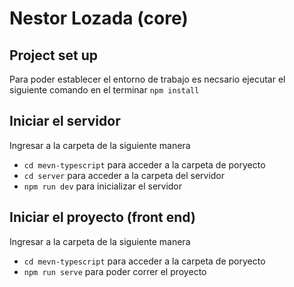 # Nestor Lozada (core)
## Project set up 
Para poder establecer el entorno de trabajo es necsario ejecutar el siguiente comando en el terminar `npm install`
## Iniciar el servidor 
Ingresar a la carpeta de la siguiente manera
* `cd mevn-typescript` para acceder a la carpeta de poryecto 
* `cd server` para acceder a la carpeta del servidor
* `npm run dev` para inicializar el servidor

## Iniciar el proyecto (front end)
Ingresar a la carpeta de la siguiente manera
* `cd mevn-typescript` para acceder a la carpeta de poryecto 
* `npm run serve` para poder correr el proyecto 